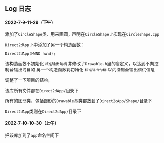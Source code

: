 ## Log 日志

#### 2022-7-9-11-29（下午）

添加了`CircleShape`类，用来画圆，声明在`CircleShape.h`实现在`CircleShape.cpp`

`Direct2dApp.h`中添加了另一个构造函数：
```
Direct2dApp(HWND hwnd);
```
该构造函数不初始化 `标准输出句柄` 并修改了`Drawable.h`里的宏定义，以达到不向控制台输出的目的
另一个构造函数将初始化 `标准输出句柄` 以向控制台输出调试信息

调整了一下项目的结构，

该库所有文件都在`Direct2dApp/`目录下

所有的图形类，包括图形的`Drawable`基类都放到了`Direct2dApp/Shape/`目录下

`Direct2dApp`类则在`Direct2dApp/`目录下

#### 2022-7-10-10-30（上午）

把该库加到了`app`命名空间下
